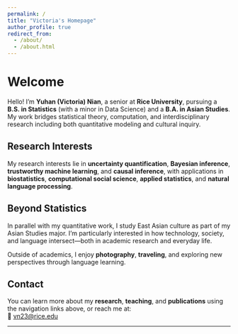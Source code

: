 ```yaml
---
permalink: /
title: "Victoria's Homepage"
author_profile: true
redirect_from:
  - /about/
  - /about.html
---
```


# Welcome

Hello! I’m **Yuhan (Victoria) Nian**, a senior at **Rice University**, pursuing a **B.S. in Statistics** (with a minor in Data Science) and a **B.A. in Asian Studies**.  
My work bridges statistical theory, computation, and interdisciplinary research including both quantitative modeling and cultural inquiry.

## Research Interests

My research interests lie in **uncertainty quantification**, **Bayesian inference**, **trustworthy machine learning**, and **causal inference**, with applications in **biostatistics**, **computational social science**, **applied statistics**, and **natural language processing**.


## Beyond Statistics

In parallel with my quantitative work, I study East Asian culture as part of my Asian Studies major. I’m particularly interested in how technology, society, and language intersect—both in academic research and everyday life.

Outside of academics, I enjoy **photography**, **traveling**, and exploring new perspectives through language learning.


## Contact

You can learn more about my **research**, **teaching**, and **publications** using the navigation links above, or reach me at:  
📧 [vn23@rice.edu](mailto:vn23@rice.edu)

---
